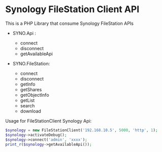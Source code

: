 Synology FileStation Client API
=================

This is a PHP Library that consume Synology FileStation APIs

* SYNO.Api :
    * connect
    * disconnect
    * getAvailableApi

* SYNO.FileStation:
    * connect
    * disconnect
    * getInfo
    * getShares
    * getObjectInfo
    * getList
    * search
    * download

Usage for FileStationClient Synology Api:
```php
$synology = new FileStationClient('192.168.10.5', 5000, 'http', 1);
$synology->activateDebug();
$synology->connect('admin', 'xxxx');
print_r($synology->getAvailableApi());
``` 
